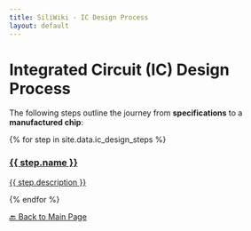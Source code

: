 ```yaml
---
title: SiliWiki - IC Design Process
layout: default
---
```


# Integrated Circuit (IC) Design Process
The following steps outline the journey from **specifications** to a **manufactured chip**:

<div class="process-grid">
  {% for step in site.data.ic_design_steps %}
    <div class="process-card">
      <a href="{{ step.link }}">
        <h3>{{ step.name }}</h3>
        <p>{{ step.description }}</p>
      </a>
    </div>
  {% endfor %}
</div>

[🔙 Back to Main Page](https://danielthurmond.github.io/)
